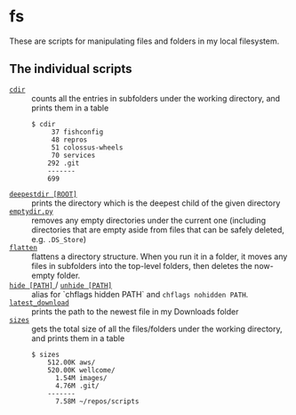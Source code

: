 # fs

These are scripts for manipulating files and folders in my local filesystem.

## The individual scripts

<!-- [[[cog

# This adds the root of the repo to the PATH, which has cog_helpers.py
from os.path import abspath, dirname
import sys

sys.path.append(abspath(dirname(dirname("."))))

import cog_helpers

folder_name = "fs"

scripts = [
    {
        "name": "cdir",
        "description": """
        counts all the entries in subfolders under the working directory, and prints them in a table
        <p><pre><code>$ cdir
         37 fishconfig
         48 repros
         51 colossus-wheels
         70 services
        292 .git
        -------
        699</code></pre></p>
        """
    },
    {
        "usage": "deepestdir [ROOT]",
        "description": "prints the directory which is the deepest child of the given directory"
    },
    {
        "name": "emptydir.py",
        "description": "removes any empty directories under the current one (including directories that are empty aside from files that can be safely deleted, e.g. <code>.DS_Store</code>)"
    },
    {
        "name": "flatten",
        "description": """
        flattens a directory structure.
        When you run it in a folder, it moves any files in subfolders into the top-level folders, then deletes the now-empty folder.
        """
    },
    {
        "variants": ["hide [PATH]", "unhide [PATH]"],
        "description": "alias for `chflags hidden PATH` and <code>chflags nohidden PATH</code>."
    },
    {
        "name": "latest_download",
        "description": "prints the path to the newest file in my Downloads folder"
    },
    {
        "name": "sizes",
        "description": """
        gets the total size of all the files/folders under the working directory, and prints them in a table
        <p><pre><code>$ sizes
        512.00K aws/
        520.00K wellcome/
          1.54M images/
          4.76M .git/
        -------
          7.58M ~/repos/scripts</code></pre></p>
        """
    },
]

cog_helpers.create_description_table(folder_name=folder_name, scripts=scripts)

]]]-->
<dl>
  <dt>
    <a href="https://github.com/alexwlchan/scripts/blob/main/fs/cdir">
      <code>cdir</code>
    </a>
  </dt>
  <dd>
    counts all the entries in subfolders under the working directory, and prints them in a table
    <p><pre><code>$ cdir
     37 fishconfig
     48 repros
     51 colossus-wheels
     70 services
    292 .git
    -------
    699</code></pre></p>
  </dd>

  <dt>
    <a href="https://github.com/alexwlchan/scripts/blob/main/fs/deepestdir">
      <code>deepestdir [ROOT]</code>
    </a>
  </dt>
  <dd>
    prints the directory which is the deepest child of the given directory
  </dd>

  <dt>
    <a href="https://github.com/alexwlchan/scripts/blob/main/fs/emptydir.py">
      <code>emptydir.py</code>
    </a>
  </dt>
  <dd>
    removes any empty directories under the current one (including directories that are empty aside from files that can be safely deleted, e.g. <code>.DS_Store</code>)
  </dd>

  <dt>
    <a href="https://github.com/alexwlchan/scripts/blob/main/fs/flatten">
      <code>flatten</code>
    </a>
  </dt>
  <dd>
    flattens a directory structure.
    When you run it in a folder, it moves any files in subfolders into the top-level folders, then deletes the now-empty folder.
  </dd>

  <dt>
    <a href="https://github.com/alexwlchan/scripts/blob/main/fs/hide">
      <code>hide [PATH]</code>
    </a>
/
    <a href="https://github.com/alexwlchan/scripts/blob/main/fs/unhide">
      <code>unhide [PATH]</code>
    </a>
  </dt>
  <dd>
    alias for `chflags hidden PATH` and <code>chflags nohidden PATH</code>.
  </dd>

  <dt>
    <a href="https://github.com/alexwlchan/scripts/blob/main/fs/latest_download">
      <code>latest_download</code>
    </a>
  </dt>
  <dd>
    prints the path to the newest file in my Downloads folder
  </dd>

  <dt>
    <a href="https://github.com/alexwlchan/scripts/blob/main/fs/sizes">
      <code>sizes</code>
    </a>
  </dt>
  <dd>
    gets the total size of all the files/folders under the working directory, and prints them in a table
    <p><pre><code>$ sizes
    512.00K aws/
    520.00K wellcome/
      1.54M images/
      4.76M .git/
    -------
      7.58M ~/repos/scripts</code></pre></p>
  </dd>
</dl>
<!-- [[[end]]] (checksum: 76e15300c60dae8de5db3c785debc5cf) -->
